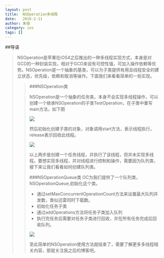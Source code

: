 ```yaml
---
layout: post
title:  NSOperation多线程
date:   2016-2-11
author: 朱琛
category: ios
tags: []
---
```


##导语

<blockquote>NSOperation是苹果在iOS4之后推出的一种多线程实现方式，本身是对GCD的一种封装实现，相对于GCD来说有可控性强，可加入操作依赖等优势。NSOperation是一个抽象的基类，可以为子类提供有用且线程安全的建立状态，优先级，依赖和取消等操作。下面我们来看看简单的一些实现。<blockquote>


###NSOperation类

NSOperation是一个抽象的任务类，本身不会实现多线程操作，可以创建一个继承NSOperation的子类TestOperation，在子类中重写main方法，如下图

![](http://ww4.sinaimg.cn/large/876dbe4fjw1f0wk274eufj20eg07pwfa.jpg)

然后初始化创建子类的对象，对象调用start方法，表示线程执行，release表示回收此线程。

![](http://ww2.sinaimg.cn/large/876dbe4fjw1f0wk30dqb1j20j30253z3.jpg)

以上两步是创建一个任务线程，并执行了该线程，但并未实现多线程。要想实现多线程，并对线程进行控制和操作，需要因为队列类，接下来让我们看看如何创建队列类。

###NSOperationQueue类
OC为我们提供了一个队列类，NSOperationQueue,初始化这个类。

* 通过setMaxConcurrentOperationCount方法来设置最大队列并发数，类似迅雷同时下载数。
* 初始化任务子类
* 通过addOperations方法将任务子类加入队列
* 执行完任务后需要对任务子类进行回收，并在所有任务完成后回收队列。

![](http://ww4.sinaimg.cn/large/876dbe4fjw1f0wk6pyob5j20ng0amgpc.jpg)

至此简单的NSOperation使用方法就结束了，需要了解更多多线程相关内容，那就关注我之后的博客吧。